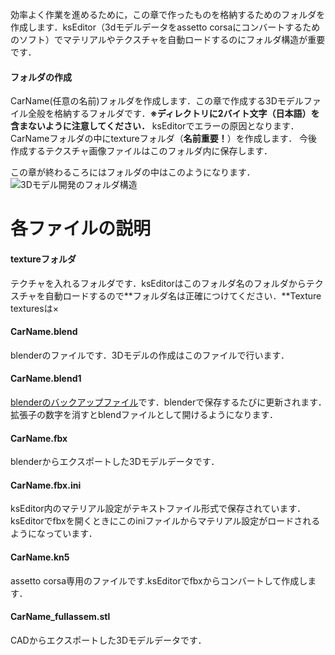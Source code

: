 効率よく作業を進めるために，この章で作ったものを格納するためのフォルダを作成します．ksEditor（3dモデルデータをassetto corsaにコンバートするためのソフト）でマテリアルやテクスチャを自動ロードするのにフォルダ構造が重要です．    
#### フォルダの作成
CarName(任意の名前)フォルダを作成します．この章で作成する3Dモデルファイル全般を格納するフォルダです．**※ディレクトリに2バイト文字（日本語）を含まないように注意してください．** ksEditorでエラーの原因となります．  
CarNameフォルダの中にtextureフォルダ（**名前重要！**）を作成します．
今後作成するテクスチャ画像ファイルはこのフォルダ内に保存します．  

この章が終わるころにはフォルダの中はこのようになります．
![3Dモデル開発のフォルダ構造](https://user-images.githubusercontent.com/81402033/138374112-50e53019-490a-4ba5-bc23-c418ae2a3be2.png)
# 各ファイルの説明
#### textureフォルダ
テクチャを入れるフォルダです．ksEditorはこのフォルダ名のフォルダからテクスチャを自動ロードするので**フォルダ名は正確につけてください．**Texture texturesは×
#### CarName.blend
blenderのファイルです．3Dモデルの作成はこのファイルで行います．
#### CarName.blend1
[blenderのバックアップファイル](https://www.cgradproject.com/archives/2162/)です．blenderで保存するたびに更新されます．　拡張子の数字を消すとblendファイルとして開けるようになります．
#### CarName.fbx
blenderからエクスポートした3Dモデルデータです．
#### CarName.fbx.ini
ksEditor内のマテリアル設定がテキストファイル形式で保存されています．ksEditorでfbxを開くときにこのiniファイルからマテリアル設定がロードされるようになっています．  
#### CarName.kn5
assetto corsa専用のファイルです.ksEditorでfbxからコンバートして作成します．
#### CarName_fullassem.stl
CADからエクスポートした3Dモデルデータです．
